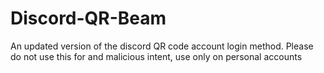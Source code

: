 # Discord-QR-Beam
An updated version of the discord QR code account login method. Please do not use this for and malicious intent, use only on personal accounts
